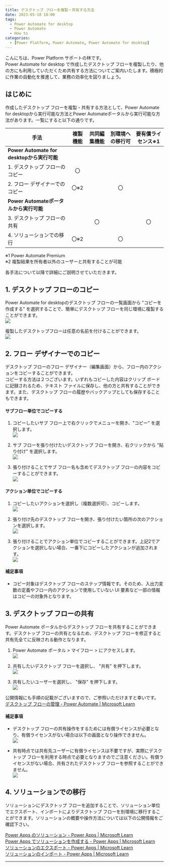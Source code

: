 ```yaml
---
title: デスクトップ フローを複製・共有する方法
date: 2023-05-18 18:00
tags:
  - Power Automate for desktop
  - Power Automate
  - How to
categories:
  - [Power Platform, Power Automate, Power Automate for desktop]
---
```


こんにちは、Power Platform サポートの林です。  
Power Automate for desktop で作成したデスクトップ フローを複製したり、他の方にも利用していただくため共有する方法についてご案内いたします。積極的に作業の自動化を推進して、業務の効率化を図りましょう。  

<!-- more -->
 
## はじめに  
 
作成したデスクトップ フローを複製・共有する方法として、Power Automate for desktopから実行可能な方法とPower Automateポータルから実行可能な方法があります。一覧にすると以下の通りです。  
 
 
|手法|複製機能|共同編集機能|別環境への移行可|要有償ライセンス※1|
|---|:---:|:---:|:---:|:---:|
|**Power Automate for desktopから実行可能**|||||
|1. デスクトップ フローのコピー|〇||||
|2. フロー デザイナーでのコピー|〇※2||〇||
|**Power Automateポータルから実行可能**|||||
|3. デスクトップ フローの共有||〇||〇|
|4. ソリューションでの移行|〇※2||〇||

※1 Power Automate Premium  
※2 複製結果を所有者以外のユーザーと共有することが可能  

各手法について以降で詳細にご説明させていただきます。  

## 1. デスクトップ フローのコピー  

Power Automate for desktopのデスクトップ フローの一覧画面から "コピーを作成する" を選択することで、簡単にデスクトップ フローを同じ環境に複製することができます。  
![](./power-automate-desktop-shared-flow/pad-list-copy1.png)

複製したデスクトップフローは任意の名前を付けることができます。  
![](./power-automate-desktop-shared-flow/pad-list-copy2.png)

## 2. フロー デザイナーでのコピー  

デスクトップ フローのフロー デザイナー（編集画面）から、フロー内のアクションをコピーすることができます。  
コピーする方法は２つございます。いずれもコピーした内容はクリップ ボードに記録されるため、テキスト ファイルに保存し、他の方と共有することができます。また、デスクトップ フローの履歴やバックアップとしても保存することもできます。  

#### サブフロー単位でコピーする  

1. コピーしたいサブ フロー上で右クリックでメニューを開き、"コピー" を選択します。  
![](./power-automate-desktop-shared-flow/subflow-copy-paste1.png)

1. サブ フローを張り付けたいデスクトップ フローを開き、右クリックから "貼り付け" を選択します。  
![](./power-automate-desktop-shared-flow/subflow-copy-paste2.png)

1. 張り付けることでサブ フロー名も含めてデスクトップ フローの内容をコピーすることができます。  
![](./power-automate-desktop-shared-flow/subflow-copy-paste3.png)

#### アクション単位でコピーする  

1. コピーしたいアクションを選択し（複数選択可）、コピーします。  
![](./power-automate-desktop-shared-flow/action-copy-paste1.png)

1. 張り付け先のデスクトップ フローを開き、張り付けたい箇所の次のアクションを選択します。  
![](./power-automate-desktop-shared-flow/action-copy-paste2.png)

1. 張り付けることでアクション単位でコピーすることができます。上記2でアクションを選択しない場合、一番下にコピーしたアクションが追加されます。  
![](./power-automate-desktop-shared-flow/action-copy-paste3.png)

#### 補足事項  
* コピー対象はデスクトップ フローのステップ情報です。そのため、入出力変数の定義やフロー内のアクションで使用していない UI 要素など一部の情報はコピーの対象外となります。  

## 3. デスクトップ フローの共有  

Power Automate ポータルからデスクトップ フローを共有することができます。デスクトップ フローの共有となるため、デスクトップ フローを修正すると共有先全てに反映される動作となります。  

1. Power Automate ポータル  > マイフロー >  にアクセスします。  
![](./power-automate-desktop-shared-flow/premium1.png)

2. 共有したいデスクトップ フローを選択し、 "共有" を押下します。  
![](./power-automate-desktop-shared-flow/premium2.png)

3. 共有したいユーザーを選択し、 "保存" を押下します。  
![](./power-automate-desktop-shared-flow/premium3.png)

公開情報にも手順の記載がございますので、ご参照いただけますと幸いです。   
[デスクトップ フローの管理 - Power Automate | Microsoft Learn](https://learn.microsoft.com/ja-jp/power-automate/desktop-flows/manage#share-desktop-flows)  

#### 補足事項  
* デスクトップ フローの共有操作をするためには有償ライセンスが必要となり、有償ライセンスがない場合は以下の画面となり操作できません。  
![](./power-automate-desktop-shared-flow/premium4.png)

* 共有時点では共有先ユーザーに有償ライセンスは不要ですが、実際にデスクトップ フローを利用する時点で必要となりますのでご注意ください。有償ライセンスがない場合、共有されたデスクトップ フローを参照することができません。  
![](./power-automate-desktop-shared-flow/premium5.png)

## 4. ソリューションでの移行  

ソリューションにデスクトップ フローを追加することで、ソリューション単位でエクスポート、インポートによりデスクトップ フローを別環境に移行することができます。ソリューションの概要や操作方法については以下の公開情報をご確認下さい。  

[Power Apps のソリューション - Power Apps | Microsoft Learn](https://learn.microsoft.com/ja-jp/power-apps/maker/data-platform/solutions-overview)  
[Power Apps でソリューションを作成する - Power Apps | Microsoft Learn](https://learn.microsoft.com/ja-jp/power-apps/maker/data-platform/create-solution)  
[ソリューションのエクスポート - Power Apps | Microsoft Learn](https://learn.microsoft.com/ja-jp/power-apps/maker/data-platform/export-solutions)  
[ソリューションのインポート - Power Apps | Microsoft Learn](https://learn.microsoft.com/ja-jp/power-apps/maker/data-platform/import-update-export-solutions)  

---
